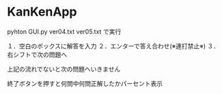 # KanKenApp
pyhton GUI.py ver04.txt ver05.txt で実行

１．空白のボックスに解答を入力
２．エンターで答え合わせ(※連打禁止※)
３．右シフトで次の問題へ

上記の流れでないと次の問題へいきません

終了ボタンを押すと何問中何問正解したかパーセント表示
